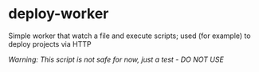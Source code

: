 # deploy-worker

Simple worker that watch a file and execute scripts;
used (for example) to deploy projects via HTTP

*Warning: This script is not safe for now, just a test - DO NOT USE*
